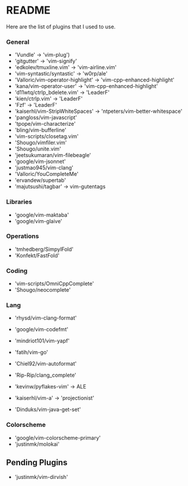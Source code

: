 README
========================================

Here are the list of plugins that I used to use.

### General

- 'Vundle' -> 'vim-plug')
- 'gitgutter' -> 'vim-signify'
- 'edkolev/tmuxline.vim' -> 'vim-airline.vim'
- 'vim-syntastic/syntastic' ->  'w0rp/ale'
- 'Valloric/vim-operator-highlight' -> 'vim-cpp-enhanced-highlight'
- 'kana/vim-operator-user' -> 'vim-cpp-enhanced-highlight'
- 'd11wtq/ctrlp_bdelete.vim' -> 'LeaderF'
- 'kien/ctrlp.vim' -> 'LeaderF'
- 'Fzf' -> 'LeaderF'
- 'kaiserhl/vim-StripWhiteSpaces' -> 'ntpeters/vim-better-whitespace'
- 'pangloss/vim-javascript'
- 'tpope/vim-characterize'
- 'bling/vim-bufferline'
- 'vim-scripts/closetag.vim'
- 'Shougo/vimfiler.vim'
- 'Shougo/unite.vim'
- 'jeetsukumaran/vim-filebeagle'
- 'google/vim-jsonnet'
- 'justmao945/vim-clang'
- 'Valloric/YouCompleteMe'
- 'ervandew/supertab'
- 'majutsushi/tagbar' -> vim-gutentags

###  Libraries

- 'google/vim-maktaba'
- 'google/vim-glaive'

### Operations

- 'tmhedberg/SimpylFold'
- 'Konfekt/FastFold'

### Coding

- 'vim-scripts/OmniCppComplete'
- 'Shougo/neocomplete'

### Lang

- 'rhysd/vim-clang-format'
- 'google/vim-codefmt'
- 'mindriot101/vim-yapf'
- 'fatih/vim-go'
- 'Chiel92/vim-autoformat'

- 'Rip-Rip/clang_complete'

- 'kevinw/pyflakes-vim' -> ALE
- 'kaiserhl/vim-a' -> 'projectionist'

- 'Dinduks/vim-java-get-set' 

### Colorscheme

- 'google/vim-colorscheme-primary'
- 'justinmk/molokai'


Pending Plugins 
----------------------------------------

- 'justinmk/vim-dirvish'
